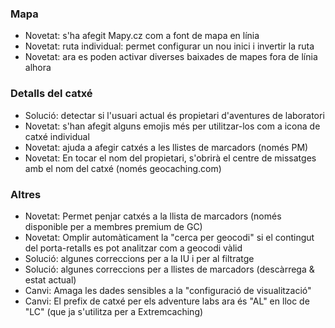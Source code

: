 ### Mapa
- Novetat: s'ha afegit Mapy.cz com a font de mapa en línia
- Novetat: ruta individual: permet configurar un nou inici i invertir la ruta
- Novetat: ara es poden activar diverses baixades de mapes fora de línia alhora

### Detalls del catxé
- Solució: detectar si l'usuari actual és propietari d'aventures de laboratori
- Novetat: s'han afegit alguns emojis més per utilitzar-los com a icona de catxé individual
- Novetat: ajuda a afegir catxés a les llistes de marcadors (només PM)
- Novetat: En tocar el nom del propietari, s'obrirà el centre de missatges amb el nom del catxé (només geocaching.com)

### Altres
- Novetat: Permet penjar catxés a la llista de marcadors (només disponible per a membres premium de GC)
- Novetat: Omplir automàticament la "cerca per geocodi" si el contingut del porta-retalls es pot analitzar com a geocodi vàlid
- Solució: algunes correccions per a la IU i per al filtratge
- Solució: algunes correccions per a llistes de marcadors (descàrrega & estat actual)
- Canvi: Amaga les dades sensibles a la "configuració de visualització"
- Canvi: El prefix de catxé per els adventure labs ara és "AL" en lloc de "LC" (que ja s'utilitza per a Extremcaching)
